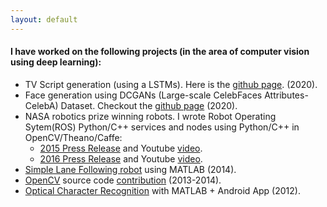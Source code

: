 ```yaml
---
layout: default
---
```


#### I have worked on the following projects (in the area of computer vision using deep learning):

* TV Script generation (using a LSTMs). Here is the [github page](https://github.com/aceveggie/deep-learning-v2-pytorch/blob/master/project-tv-script-generation/). (2020).
* Face generation using DCGANs (Large-scale CelebFaces Attributes-CelebA) Dataset. Checkout the [github page](https://github.com/aceveggie/deep-learning-v2-pytorch/blob/master/project-face-generation/dlnd_face_generation.md) (2020).
* NASA robotics prize winning robots. I wrote Robot Operating Sytem(ROS) Python/C++ services and nodes using Python/C++ in OpenCV/Theano/Caffe:
    * [2015 Press Release](https://www.nasa.gov/press-release/nasa-awards-100000-to-winning-team-of-robot-challenge) and Youtube [video](https://www.youtube.com/watch?v=PEMaueVXstQ).
    * [2016 Press Release](https://www.nasa.gov/directorates/spacetech/centennial_challenges/feature/2016_sample_return_robot_challenge_award.html) and Youtube [video](https://www.youtube.com/watch?v=wdVCotOvVz4).
* [Simple Lane Following robot](https://www.youtube.com/watch?v=lTIDn8vm-ns) using MATLAB (2014).
* [OpenCV](http://opencv.org/opencv-3-0.html) source code [contribution](https://github.com/opencv/opencv/blob/master/modules/ml/src/lr.cpp) (2013-2014).
* [Optical Character Recognition](https://www.youtube.com/watch?v=rLfrC3lyHt8) with MATLAB + Android App (2012).